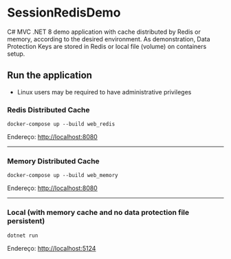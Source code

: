 # SessionRedisDemo
C# MVC .NET 8 demo application with cache distributed by Redis or memory, according to the desired environment. As demonstration, Data Protection Keys are stored in Redis or local file (volume) on containers setup.

## Run the application

- Linux users may be required to have administrative privileges

### Redis Distributed Cache
```
docker-compose up --build web_redis
```
Endereço:
[http://localhost:8080](http://localhost:8080/)

---

### Memory Distributed Cache
```
docker-compose up --build web_memory
```
Endereço:
[http://localhost:8080](http://localhost:8080/)

---

### Local (with memory cache and no data protection file persistent)
```
dotnet run
```
Endereço:
[http://localhost:5124](http://localhost:5124/)

